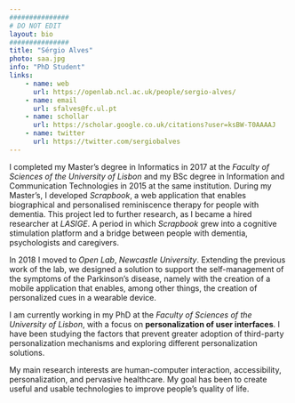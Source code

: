 ```yaml
---
###############
# DO NOT EDIT
layout: bio
###############
title: "Sérgio Alves"
photo: saa.jpg
info: "PhD Student"
links:
    - name: web
      url: https://openlab.ncl.ac.uk/people/sergio-alves/
    - name: email
      url: sfalves@fc.ul.pt
    - name: schollar
      url: https://scholar.google.co.uk/citations?user=ksBW-T0AAAAJ
    - name: twitter
      url: https://twitter.com/sergiobalves
---
```


I completed my Master’s degree in Informatics in 2017 at the <i>Faculty of Sciences of the University of Lisbon</i> and my BSc degree in Information and Communication Technologies in 2015 at the same institution. During my Master’s, I developed <i>Scrapbook</i>, a web application that enables biographical and personalised reminiscence therapy for people with dementia. This project led to further research, as I became a hired researcher at <i>LASIGE</i>. A period in which <i>Scrapbook</i> grew into a cognitive stimulation platform and a bridge between people with dementia, psychologists and caregivers.

In 2018 I moved to <i>Open Lab</i>, <i>Newcastle University</i>. Extending the previous work of the lab, we designed a solution to support the self-management of the symptoms of the  Parkinson’s disease, namely with the creation of a mobile application that enables, among other things, the creation of personalized cues in a wearable device.

I am currently working in my PhD at the <i>Faculty of Sciences of the University of Lisbon</i>, with a focus on <b>personalization of user interfaces</b>. I have been studying the factors that prevent greater adoption of third-party personalization mechanisms and exploring different personalization solutions.

My main research interests are human-computer interaction, accessibility, personalization, and pervasive healthcare. My goal has been to create useful and usable technologies to improve people’s quality of life.
